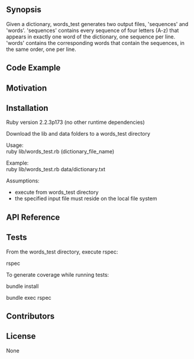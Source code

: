## Synopsis

Given a dictionary, words_test generates two output files, 'sequences' and 'words'. 'sequences' contains every sequence of four letters (A-z) that appears in exactly one word of the dictionary, one sequence per line. 'words' contains the corresponding words that contain the sequences, in the same order, one per line.

## Code Example

## Motivation

## Installation
Ruby version 2.2.3p173 (no other runtime dependencies)

Download the lib and data folders to a words_test directory


Usage:  
ruby lib/words_test.rb (dictionary_file_name)

Example:  
ruby lib/words_test.rb data/dictionary.txt

Assumptions:
- execute from words_test directory
- the specified input file must reside on the local file system


## API Reference


## Tests

From the words_test directory, execute rspec:

rspec


To generate coverage while running tests:

bundle install

bundle exec rspec


## Contributors


## License

None

